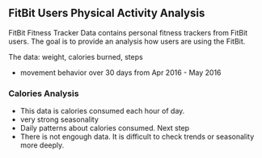 ## FitBit Users Physical Activity Analysis
FitBit Fitness Tracker Data contains personal fitness trackers from FitBit users. 
The goal is to provide an analysis how users are using the FitBit.

The data: weight, calories burned, steps
- movement behavior over 30 days from Apr 2016 - May 2016

### Calories Analysis
- This data is calories consumed each hour of day.
- very strong seasonality
- Daily patterns about calories consumed. 
Next step
- There is not engough data. It is difficult to check trends or seasonality more deeply.
